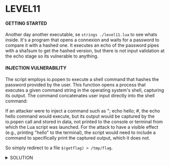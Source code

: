 <h1>LEVEL11</h1>


<h4>GETTING STARTED</h4>

Another day another executable, se `strings ./level11.lua` to see whats inside. It's a program that opens a connexion and waits for a password to compare it with a hashed one. It executes an echo of the password pipes with a sha1sum to get the hashed version, but there is not input validation at the echo stage so its vulnerable to anything. 

<h4>INJECTION VULNERABILITY</h4>

The script employs io.popen to execute a shell command that hashes the password provided by the user. This function opens a process that executes a given command string in the operating system's shell, capturing its output. The command concatenates user input directly into the shell command:

If an attacker were to inject a command such as "; echo hello; #, the echo hello command would execute, but its output would be captured by the io.popen call and stored in data, not printed to the console or terminal from which the Lua script was launched. For the attack to have a visible effect (e.g., printing "hello" to the terminal), the script would need to include a command to specifically print the captured output, which it does not.

So simply redirect to a file `$(getflag) > /tmp/flag`.


<details><summary> SOLUTION </summary>

* `su level12`
  
<p align="center">
👑 fa6v5ateaw21peobuub8ipe6s 👑
</p>
                                           
</details>

